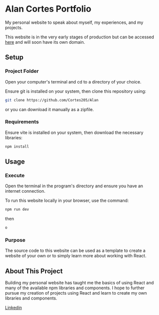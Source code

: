 # Alan Cortes Portfolio
My personal website to speak about myself, my experiences,
and my projects.

This website is in the very early stages of production but can be accessed
[here](https://alancortes.netlify.app) and will soon have its own domain.

## Setup

### Project Folder
Open your computer's terminal and cd to a directory of your choice.

Ensure git is installed on your system, then clone this repository using:

```sh
git clone https://github.com/Cortes205/Alan
```

or you can download it manually as a zipfile.

### Requirements
Ensure vite is installed on your system, then download the necessary libraries:

```sh
npm install
```

## Usage

### Execute
Open the terminal in the program's directory and ensure you have an internet connection.

To run this website locally in your browser, use the command:

```sh
npm run dev
```

then

```sh
o
```

### Purpose
The source code to this website can be used as a template to create a 
website of your own or to simply learn more about working
with React.

## About This Project
Building my personal website has taught me the basics of using
React and many of the available npm libraries and components. I hope to
further pursue my creation of projects using React
and learn to create my own libraries and components.

[Linkedin](https://www.linkedin.com/in/cortes205/)
